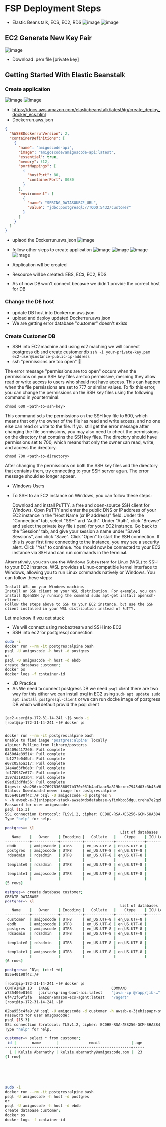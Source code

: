 # FSP Deployment Steps
- Elastic Beans talk, ECS, EC2, RDS
![image](https://github.com/jdbirla/JD_FSP/assets/69948118/021fc460-3efa-4065-91b4-58ecc73ebfa3)
![image](https://github.com/jdbirla/JD_FSP/assets/69948118/d7b115e7-de7b-4b87-af73-68c22dce178e)

## EC2 Generate New Key Pair 
![image](https://github.com/jdbirla/jd-dev-notes/assets/69948118/db148d3a-fbae-4f80-aa98-9ad6d8a773e2)
- Download .pem file [private key]

##  Getting Started With Elastic Beanstalk 
### Create application
![image](https://github.com/jdbirla/jd-dev-notes/assets/69948118/ba5777d9-701b-4057-8e90-65e4c67d3215)
![image](https://github.com/jdbirla/jd-dev-notes/assets/69948118/e8c5f487-5780-4cf6-b793-d8e57de8d3b4)
- https://docs.aws.amazon.com/elasticbeanstalk/latest/dg/create_deploy_docker_ecs.html
- Dockerrun.aws.json
```json
{
  "AWSEBDockerrunVersion": 2,
  "containerDefinitions": [
    {
      "name": "amigoscode-api",
      "image": "amigoscode/amigoscode-api:latest",
      "essential": true,
      "memory": 512,
      "portMappings": [
        {
          "hostPort": 80,
          "containerPort": 8080
        }
      ],
      "environment": [
        {
          "name": "SPRING_DATASOURCE_URL",
          "value": "jdbc:postgresql://TODO:5432/customer"
        }
      ]
    }
  ]
}
```
- uplaod the Dockerrun.aws.json 
![image](https://github.com/jdbirla/jd-dev-notes/assets/69948118/1d41c6ca-bfb6-47b2-8852-a8d3b4fbf192)
- follow other steps to create application
![image](https://github.com/jdbirla/jd-dev-notes/assets/69948118/0d6ad88b-a1fc-49d3-9a27-fdeb47fd9ca8)
![image](https://github.com/jdbirla/jd-dev-notes/assets/69948118/3ff26c05-6784-4e00-9b0a-8eb0b0ab03ff)
![image](https://github.com/jdbirla/JD_FSP/assets/69948118/8d7c899f-ff69-43df-9490-70d12b02d888)
![image](https://github.com/jdbirla/JD_FSP/assets/69948118/59bf6736-4ff8-4bba-8ecf-10a6cc02e6c8)

- Application will be created
- Resource will be created: EBS, ECS, EC2, RDS
- As of now  DB won't connect becasue we didn't provide the correct host for DB
### Change the DB host
- update DB host into Dockerrun.aws.json
- upload and deploy updated Dockerrun.aws.json 
- We are getting error database "customer" doesn't exists
  
### Create Customer DB
- SSH into EC2 machine and using ec2 maching we will connect postgress db and create customer db
`ssh -i your-private-key.pem ec2-user@instance-public-ip-address`
- ssh "permissions are too open" 🤔

The error message "permissions are too open" occurs when the permissions on your SSH key files are too permissive, meaning they allow read or write access to users who should not have access. This can happen when the file permissions are set to 777 or similar values.
To fix this error, you can change the permissions on the SSH key files using the following command in your terminal:
```
chmod 600 <path-to-ssh-key>
```

This command sets the permissions on the SSH key file to 600, which means that only the owner of the file has read and write access, and no one else can read or write to the file.
If you still get the error message after changing the file permissions, you may also need to check the permissions on the directory that contains the SSH key files. The directory should have permissions set to 700, which means that only the owner can read, write, and access the directory.
```
chmod 700 <path-to-directory>
```

After changing the permissions on both the SSH key files and the directory that contains them, try connecting to your SSH server again. The error message should no longer appear.

- Windows Users

- To SSH to an EC2 instance on Windows, you can follow these steps:

    Download and install PuTTY, a free and open-source SSH client for Windows.
    Open PuTTY and enter the public DNS or IP address of your EC2 instance in the "Host Name (or IP address)" field.
    Under the "Connection" tab, select "SSH" and "Auth".
    Under "Auth", click "Browse" and select the private key file (.pem) for your EC2 instance.
    Go back to the "Session" tab, and give your session a name under "Saved Sessions", and click "Save".
    Click "Open" to start the SSH connection.
    If this is your first time connecting to the instance, you may see a security alert. Click "Yes" to continue.
    You should now be connected to your EC2 instance via SSH and can run commands in the terminal.

Alternatively, you can use the Windows Subsystem for Linux (WSL) to SSH to your EC2 instance. WSL provides a Linux-compatible kernel interface to Windows, allowing you to run Linux commands natively on Windows. You can follow these steps:

    Install WSL on your Windows machine.
    Install an SSH client on your WSL distribution. For example, you can install OpenSSH by running the command sudo apt-get install openssh-client.
    Follow the steps above to SSH to your EC2 instance, but use the SSH client installed in your WSL distribution instead of PuTTY.

Let me know if you get stuck
- We will connect using mobaxtream and SSH into EC2
- SSH into ec2 for postgresql connection
```sh
sudo -i
docker run --rm -it postgres:alpine bash
psql -U amigoscode -h host -d postgres 
or
psql -U amigoscode -h host -d ebdb
create database customer;
docker ps
docker logs -f container-id
```
- JD Practice
- As We need to connect postgress DB we need `psql` client there are two way for this either we can install psql in EC2 using
  `sudo apt update
sudo apt install postgresql-client` or we can run docke image of postgress DB which will default provid the psql client
```sh

[ec2-user@ip-172-31-14-241 ~]$ sudo -i
[root@ip-172-31-14-241 ~]# docker ps


docker run --rm -it postgres:alpine bash
Unable to find image 'postgres:alpine' locally
alpine: Pulling from library/postgres
08409d417260: Pull complete
6450d4e89514: Pull complete
fb127fe040bf: Pull complete
e07c05a5a317: Pull complete
14a4a63fb0e0: Pull complete
fd170937e677: Pull complete
3597d3193ab4: Pull complete
09ed13dfda56: Pull complete
Digest: sha256:bb2769783686897b370c061b4ad1aac5a819bccec7945d03c3b45a9b077bcea0
Status: Downloaded newer image for postgres:alpine
855e40190f4c:/# psql -U amigoscode -d postgres \
> -h awseb-e-3jehispapr-stack-awsebrdsdatabase-yfimkboo5dgu.creha7e2qzbs.ap-south-1.rds.amazonaws.com
Password for user amigoscode:
psql (15.3)
SSL connection (protocol: TLSv1.2, cipher: ECDHE-RSA-AES256-GCM-SHA384, compression: off)
Type "help" for help.

postgres=> \l
                                                    List of databases
   Name    |   Owner    | Encoding |   Collate   |    Ctype    | ICU Locale | Locale Provider |     Access privileges
-----------+------------+----------+-------------+-------------+------------+-----------------+---------------------------
 ebdb      | amigoscode | UTF8     | en_US.UTF-8 | en_US.UTF-8 |            | libc            |
 postgres  | amigoscode | UTF8     | en_US.UTF-8 | en_US.UTF-8 |            | libc            |
 rdsadmin  | rdsadmin   | UTF8     | en_US.UTF-8 | en_US.UTF-8 |            | libc            | rdsadmin=CTc/rdsadmin    +
           |            |          |             |             |            |                 | rdstopmgr=Tc/rdsadmin
 template0 | rdsadmin   | UTF8     | en_US.UTF-8 | en_US.UTF-8 |            | libc            | =c/rdsadmin              +
           |            |          |             |             |            |                 | rdsadmin=CTc/rdsadmin
 template1 | amigoscode | UTF8     | en_US.UTF-8 | en_US.UTF-8 |            | libc            | =c/amigoscode            +
           |            |          |             |             |            |                 | amigoscode=CTc/amigoscode
(5 rows)

ostgres=> create database customer;
CREATE DATABASE
postgres=> \l
                                                    List of databases
   Name    |   Owner    | Encoding |   Collate   |    Ctype    | ICU Locale | Locale Provider |     Access privileges
-----------+------------+----------+-------------+-------------+------------+-----------------+---------------------------
 customer  | amigoscode | UTF8     | en_US.UTF-8 | en_US.UTF-8 |            | libc            |
 ebdb      | amigoscode | UTF8     | en_US.UTF-8 | en_US.UTF-8 |            | libc            |
 postgres  | amigoscode | UTF8     | en_US.UTF-8 | en_US.UTF-8 |            | libc            |
 rdsadmin  | rdsadmin   | UTF8     | en_US.UTF-8 | en_US.UTF-8 |            | libc            | rdsadmin=CTc/rdsadmin    +
           |            |          |             |             |            |                 | rdstopmgr=Tc/rdsadmin
 template0 | rdsadmin   | UTF8     | en_US.UTF-8 | en_US.UTF-8 |            | libc            | =c/rdsadmin              +
           |            |          |             |             |            |                 | rdsadmin=CTc/rdsadmin
 template1 | amigoscode | UTF8     | en_US.UTF-8 | en_US.UTF-8 |            | libc            | =c/amigoscode            +
           |            |          |             |             |            |                 | amigoscode=CTc/amigoscode
(6 rows)

postgres=> ^D\q  (ctrl +d)
855e40190f4c:/#

[root@ip-172-31-14-241 ~]# docker ps
CONTAINER ID   IMAGE                            COMMAND                  CREATED          STATUS                    PORTS                                   NAMES
a735406e0163   jbirla/spring-boot-api:latest    "java -cp @/app/jib-…"   24 seconds ago   Up 23 seconds             0.0.0.0:80->8080/tcp, :::80->8080/tcp   ecs-awseb-Jdbirla-backend-env-3jehispapr-2-jdbirla-api-e48383e4a5a69bd96800
6f472f69f2fa   amazon/amazon-ecs-agent:latest   "/agent"                 36 minutes ago   Up 36 minutes (healthy)                                           ecs-agent
[root@ip-172-31-14-241 ~]#

02ba955c4fa9:/# psql -U amigoscode -d customer -h awseb-e-3jehispapr-stack-awsebrdsdatabase-yfimkboo5dgu.creha7e2qzbs.ap-south-1.rds.amazonaws.com
Password for user amigoscode:
psql (15.3)
SSL connection (protocol: TLSv1.2, cipher: ECDHE-RSA-AES256-GCM-SHA384, compression: off)
Type "help" for help.

customer=> select * from customer;
 id |       name       |              email              | age
----+------------------+---------------------------------+-----
  1 | Kelsie Abernathy | kelsie.abernathy@amigoscode.com |  23
(1 row)






sudo -i
docker run --rm -it postgres:alpine bash
psql -U amigoscode -h host -d postgres 
or
psql -U amigoscode -h host -d ebdb
create database customer;
docker ps
docker logs -f container-id
```
